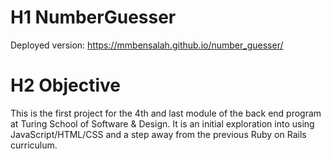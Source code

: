 # H1 NumberGuesser

Deployed version: <https://mmbensalah.github.io/number_guesser/>

# H2 Objective

This is the first project for the 4th and last module of the back end program at Turing School of Software & Design. It is an initial exploration into using JavaScript/HTML/CSS and a step away from the previous Ruby on Rails curriculum. 



